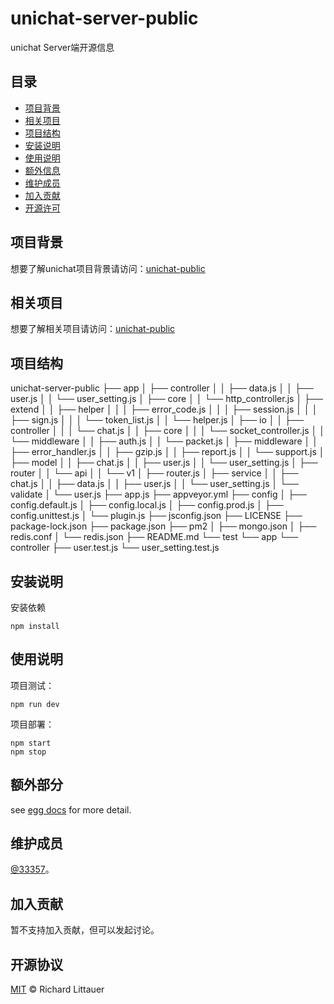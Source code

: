 <!--
 * @Author: 33357
 * @Date: 2021-02-05 13:01:49
 * @LastEditTime: 2021-02-06 10:20:37
 * @LastEditors: 33357
-->

# unichat-server-public

unichat Server端开源信息

## 目录

- [项目背景](#项目背景)
- [相关项目](#相关项目)
- [项目结构](#项目结构)
- [安装说明](#安装说明)
- [使用说明](#使用说明)
- [额外信息](#额外信息)
- [维护成员](#维护成员)
- [加入贡献](#加入贡献)
- [开源许可](#开源许可)

## 项目背景

想要了解unichat项目背景请访问：[unichat-public](https://github.com/33357/unichat-public)

## 相关项目

想要了解相关项目请访问：[unichat-public](https://github.com/33357/unichat-public)

## 项目结构

unichat-server-public
├── app
│   ├── controller
│   │   ├── data.js
│   │   ├── user.js
│   │   └── user_setting.js
│   ├── core
│   │   └── http_controller.js
│   ├── extend
│   │   ├── helper
│   │   │   ├── error_code.js
│   │   │   ├── session.js
│   │   │   ├── sign.js
│   │   │   └── token_list.js
│   │   └── helper.js
│   ├── io
│   │   ├── controller
│   │   │   └── chat.js
│   │   ├── core
│   │   │   └── socket_controller.js
│   │   └── middleware
│   │       ├── auth.js
│   │       └── packet.js
│   ├── middleware
│   │   ├── error_handler.js
│   │   ├── gzip.js
│   │   ├── report.js
│   │   └── support.js
│   ├── model
│   │   ├── chat.js
│   │   ├── user.js
│   │   └── user_setting.js
│   ├── router
│   │   └── api
│   │       └── v1
│   ├── router.js
│   ├── service
│   │   ├── chat.js
│   │   ├── data.js
│   │   ├── user.js
│   │   └── user_setting.js
│   └── validate
│       └── user.js
├── app.js
├── appveyor.yml
├── config
│   ├── config.default.js
│   ├── config.local.js
│   ├── config.prod.js
│   ├── config.unittest.js
│   └── plugin.js
├── jsconfig.json
├── LICENSE
├── package-lock.json
├── package.json
├── pm2
│   ├── mongo.json
│   ├── redis.conf
│   └── redis.json
├── README.md
└── test
    └── app
        └── controller
            ├── user.test.js
            └── user_setting.test.js

## 安装说明

安装依赖
```
npm install
```

## 使用说明

项目测试：
```
npm run dev
```

项目部署：
```
npm start
npm stop
```

## 额外部分

see [egg docs](https://eggjs.org) for more detail.

## 维护成员

[@33357](https://github.com/33357)。

## 加入贡献

暂不支持加入贡献，但可以发起讨论。

## 开源协议

[MIT](LICENSE) © Richard Littauer